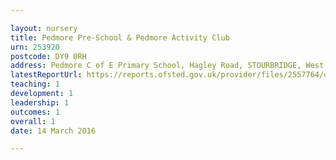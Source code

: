 ```yaml
---

layout: nursery
title: Pedmore Pre-School & Pedmore Activity Club
urn: 253920
postcode: DY9 0RH
address: Pedmore C of E Primary School, Hagley Road, STOURBRIDGE, West Midlands, DY9 0RH
latestReportUrl: https://reports.ofsted.gov.uk/provider/files/2557764/urn/253920.pdf
teaching: 1
development: 1
leadership: 1
outcomes: 1
overall: 1
date: 14 March 2016

---
```

